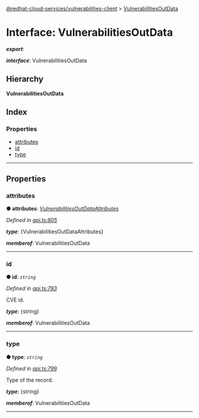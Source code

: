 [@redhat-cloud-services/vulnerabilities-client](../README.md) > [VulnerabilitiesOutData](../interfaces/vulnerabilitiesoutdata.md)

# Interface: VulnerabilitiesOutData

*__export__*: 

*__interface__*: VulnerabilitiesOutData

## Hierarchy

**VulnerabilitiesOutData**

## Index

### Properties

* [attributes](vulnerabilitiesoutdata.md#attributes)
* [id](vulnerabilitiesoutdata.md#id)
* [type](vulnerabilitiesoutdata.md#type)

---

## Properties

<a id="attributes"></a>

###  attributes

**● attributes**: *[VulnerabilitiesOutDataAttributes](vulnerabilitiesoutdataattributes.md)*

*Defined in [api.ts:805](https://github.com/RedHatInsights/javascript-clients/blob/master/packages/vulnerabilities/api.ts#L805)*

*__type__*: {VulnerabilitiesOutDataAttributes}

*__memberof__*: VulnerabilitiesOutData

___
<a id="id"></a>

###  id

**● id**: *`string`*

*Defined in [api.ts:793](https://github.com/RedHatInsights/javascript-clients/blob/master/packages/vulnerabilities/api.ts#L793)*

CVE id.

*__type__*: {string}

*__memberof__*: VulnerabilitiesOutData

___
<a id="type"></a>

###  type

**● type**: *`string`*

*Defined in [api.ts:799](https://github.com/RedHatInsights/javascript-clients/blob/master/packages/vulnerabilities/api.ts#L799)*

Type of the record.

*__type__*: {string}

*__memberof__*: VulnerabilitiesOutData

___

